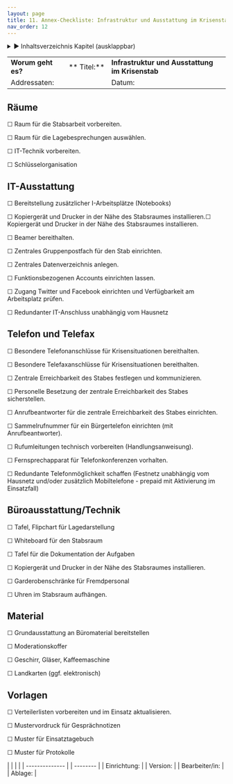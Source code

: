 ```yaml
---
layout: page
title: 11. Annex-Checkliste: Infrastruktur und Ausstattung im Krisenstab
nav_order: 12
---
```

 
<details markdown="block"> 
  <summary> 
      &#9658; Inhaltsverzeichnis Kapitel (ausklappbar) 
  </summary>
 
1. TOC
{:toc}
 </details>
 
   <p></p>
 
 
|                    |             |                                                 |
| ------------------ | ----------- | ----------------------------------------------- |
| **Worum geht es?** | ** Titel:** | **Infrastruktur und Ausstattung im Krisenstab** |
| Addressaten:       |             | Datum:                                          |

## Räume

☐ Raum für die Stabsarbeit vorbereiten.

☐ Raum für die Lagebesprechungen auswählen.

☐ IT-Technik vorbereiten.

☐ Schlüsselorganisation

## IT-Ausstattung

☐ Bereitstellung zusätzlicher I-Arbeitsplätze (Notebooks)

☐ Kopiergerät und Drucker in der Nähe des Stabsraumes installieren.☐
Kopiergerät und Drucker in der Nähe des Stabsraumes installieren.

☐ Beamer bereithalten.

☐ Zentrales Gruppenpostfach für den Stab einrichten.

☐ Zentrales Datenverzeichnis anlegen.

☐ Funktionsbezogenen Accounts einrichten lassen.

☐ Zugang Twitter und Facebook einrichten und Verfügbarkeit am
Arbeitsplatz prüfen.

☐ Redundanter IT-Anschluss unabhängig vom Hausnetz

## Telefon und Telefax

☐ Besondere Telefonanschlüsse für Krisensituationen bereithalten.

☐ Besondere Telefaxanschlüsse für Krisensituationen bereithalten.

☐ Zentrale Erreichbarkeit des Stabes festlegen und kommunizieren.

☐ Personelle Besetzung der zentrale Erreichbarkeit des Stabes
sicherstellen.

☐ Anrufbeantworter für die zentrale Erreichbarkeit des Stabes
einrichten.

☐ Sammelrufnummer für ein Bürgertelefon einrichten (mit
Anrufbeantworter).

☐ Rufumleitungen technisch vorbereiten (Handlungsanweisung).

☐ Fernsprechapparat für Telefonkonferenzen vorhalten.

☐ Redundante Telefonmöglichkeit schaffen (Festnetz unabhängig vom
Hausnetz und/oder zusätzlich Mobiltelefone - prepaid mit Aktivierung im
Einsatzfall)

## Büroausstattung/Technik

☐ Tafel, Flipchart für Lagedarstellung

☐ Whiteboard für den Stabsraum

☐ Tafel für die Dokumentation der Aufgaben

☐ Kopiergerät und Drucker in der Nähe des Stabsraumes installieren.

☐ Garderobenschränke für Fremdpersonal

☐ Uhren im Stabsraum aufhängen.

## Material

☐ Grundausstattung an Büromaterial bereitstellen

☐ Moderationskoffer

☐ Geschirr, Gläser, Kaffeemaschine

☐ Landkarten (ggf. elektronisch)

## Vorlagen

☐ Verteilerlisten vorbereiten und im Einsatz aktualisieren.

☐ Mustervordruck für Gesprächnotizen

☐ Muster für Einsatztagebuch

☐ Muster für Protokolle

|                |  |          |
| -------------- |  | -------- |
| Einrichtung:   |  | Version: |
| Bearbeiter/in: |  | Ablage:  |

<div class="section fnlist" data-role="doc-footnotes">

</div>
